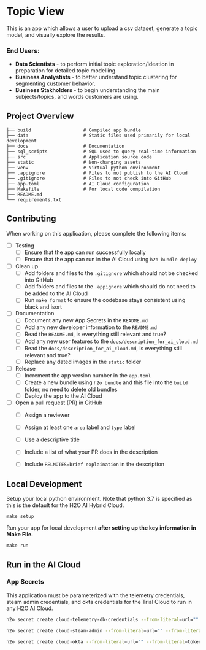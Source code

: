 # Topic View
This is an app which allows a user to upload a csv dataset, generate a topic model, and visually explore the results.

### End Users:
* **Data Scientists** - to perform initial topic exploration/ideation in preparation for detailed topic modelling. 
* **Business Analystists** - to better understand topic clustering for segmenting customer behavior.
* **Business Stakholders** - to begin understanding the main subjects/topics, and words customers are using.



## Project Overview

```
├── build                   # Compiled app bundle
├── data                    # Static files used primarily for local development
├── docs                    # Documentation 
├── sql_scripts             # SQL used to query real-time information
├── src                     # Application source code 
├── static                  # Non-changing assets
├── venv                    # Virtual python environment
├── .appignore              # Files to not publish to the AI Cloud
├── .gitignore              # Files to not check into GitHub
├── app.toml                # AI Cloud configuration
├── Makefile                # For local code compilation 
├── README.md               
└── requirements.txt
```

## Contributing
When working on this application, please complete the following items:

- [ ] Testing
    - [ ] Ensure that the app can run successfully locally
    - [ ] Ensure that the app can run in the AI Cloud using `h2o bundle deploy`

- [ ] Clean up
    - [ ] Add folders and files to the `.gitignore` which should not be checked into GitHub
    - [ ] Add folders and files to the `.appignore` which should do not need to be added to the AI Cloud
    - [ ] Run `make format` to ensure the codebase stays consistent using black and isort

- [ ] Documentation
    - [ ] Document any new App Secrets in the `README.md`
    - [ ] Add any new developer information to the `README.md`
    - [ ] Read the `README.md`, is everything still relevant and true?
    - [ ] Add any new user features to the `docs/description_for_ai_cloud.md`
    - [ ] Read the `docs/description_for_ai_cloud.md`, is everything still relevant and true?
    - [ ] Replace any dated images in the `static` folder
    
- [ ] Release
    - [ ] Increment the app version number in the `app.toml`
    - [ ] Create a new bundle using `h2o bundle` and this file into the `build` folder, no need to delete old bundles
    - [ ] Deploy the app to the AI Cloud

- [ ] Open a pull request (PR) in GitHub
    - [ ] Assign a reviewer
    - [ ] Assign at least one `area` label and `type` label
    - [ ] Use a descriptive title 
    - [ ] Include a list of what your PR does in the description
    - [ ] Include `RELNOTES=brief explaination` in the description
    
    
## Local Development
Setup your local python environment. Note that python 3.7 is specified as this is the default for the H2O AI 
Hybrid Cloud.

```shell script
make setup
```

Run your app for local development **after setting up the key information in Make File.**
```shell script
make run
```

## Run in the AI Cloud

### App Secrets
This application must be parameterized with the telemetry credentials, steam admin credentials, and okta credentials
for the Trial Cloud to run in any H2O AI Cloud.

```sh
h2o secret create cloud-telemetry-db-credentials --from-literal=url="" --from-literal=username="" --from-literal=password="" --from-literal=database=""

h2o secret create cloud-steam-admin --from-literal=url="" --from-literal=token=""

h2o secret create cloud-okta --from-literal=url="" --from-literal=token="" --from-literal=client-id=""
```